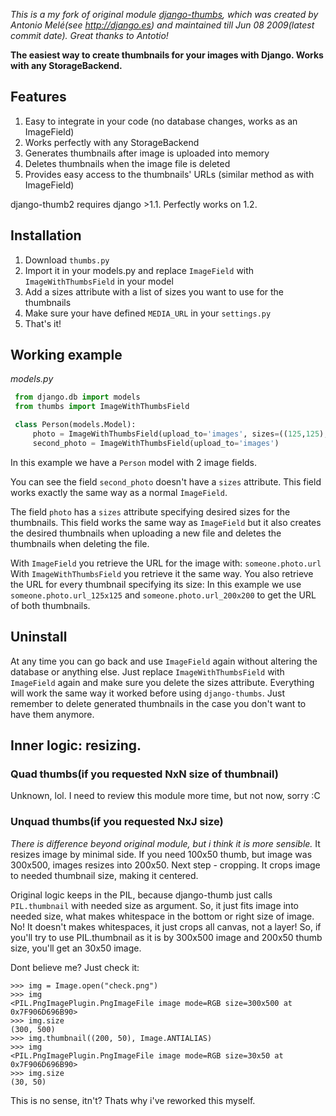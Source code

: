 _This is a my fork of original module [django-thumbs](http://code.google.com/p/django-thumbs/), which was created by Antonio Melé(see http://django.es) and maintained till Jun 08 2009(latest commit date). Great thanks to Antotio!_

**The easiest way to create thumbnails for your images with Django. Works with any StorageBackend.**

## Features

1. Easy to integrate in your code (no database changes, works as an ImageField)
2. Works perfectly with any StorageBackend
3. Generates thumbnails after image is uploaded into memory
4. Deletes thumbnails when the image file is deleted
5. Provides easy access to the thumbnails' URLs (similar method as with ImageField)

django-thumb2 requires django >1.1. Perfectly works on 1.2.

## Installation

1. Download `thumbs.py`
2. Import it in your models.py and replace `ImageField` with `ImageWithThumbsField` in your model
3. Add a sizes attribute with a list of sizes you want to use for the thumbnails
4. Make sure your have defined `MEDIA_URL` in your `settings.py`
5. That's it!

## Working example

_models.py_
```python
 from django.db import models
 from thumbs import ImageWithThumbsField

 class Person(models.Model):
     photo = ImageWithThumbsField(upload_to='images', sizes=((125,125),(200,200)))
     second_photo = ImageWithThumbsField(upload_to='images')
```

In this example we have a `Person` model with 2 image fields.

You can see the field `second_photo` doesn't have a `sizes` attribute. This field works exactly the same way as a normal `ImageField`.

The field `photo` has a `sizes` attribute specifying desired sizes for the thumbnails. This field works the same way as `ImageField` but it also creates the desired thumbnails when uploading a new file and deletes the thumbnails when deleting the file.

With `ImageField` you retrieve the URL for the image with: `someone.photo.url` With `ImageWithThumbsField` you retrieve it the same way. You also retrieve the URL for every thumbnail specifying its size: In this example we use `someone.photo.url_125x125` and `someone.photo.url_200x200` to get the URL of both thumbnails.

## Uninstall

At any time you can go back and use `ImageField` again without altering the database or anything else. Just replace `ImageWithThumbsField` with `ImageField` again and make sure you delete the sizes attribute. Everything will work the same way it worked before using `django-thumbs`. Just remember to delete generated thumbnails in the case you don't want to have them anymore.

## Inner logic: resizing.

### Quad thumbs(if you requested NxN size of thumbnail)
Unknown, lol. I need to review this module more time, but not now, sorry :C

### Unquad thumbs(if you requested NxJ size)
_There is difference beyond original module, but i think it is more sensible._
It resizes image by minimal side. If you need 100x50 thumb, but image was 300x500, images resizes into 200x50.
Next step - cropping. It crops image to needed thumbnail size, making it centered.

Original logic keeps in the PIL, because django-thumb just calls `PIL.thumbnail` with needed size as argument.
So, it just fits image into needed size, what makes whitespace in the bottom or right size of image. No! It doesn't makes whitespaces, it just crops all canvas, not a layer! So, if you'll try to use PIL.thumbnail as it is by 300x500 image and 200x50 thumb size, you'll get an 30x50 image.

Dont believe me? Just check it:

    >>> img = Image.open("check.png")
    >>> img
    <PIL.PngImagePlugin.PngImageFile image mode=RGB size=300x500 at 0x7F906D696B90>
    >>> img.size
    (300, 500)
    >>> img.thumbnail((200, 50), Image.ANTIALIAS)
    >>> img
    <PIL.PngImagePlugin.PngImageFile image mode=RGB size=30x50 at 0x7F906D696B90>
    >>> img.size
    (30, 50)

This is no sense, itn't? Thats why i've reworked this myself.